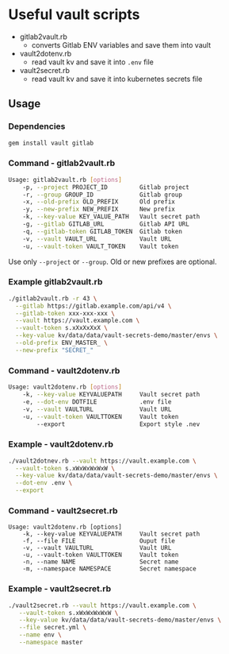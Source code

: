 # Useful vault scripts

* gitlab2vault.rb
  * converts Gitlab ENV variables and save them into vault
* vault2dotenv.rb
  * read vault kv and save it into `.env` file
* vault2secret.rb
  * read vault kv and save it into kubernetes secrets file

## Usage

### Dependencies

```bash
gem install vault gitlab
```

### Command - gitlab2vault.rb

```bash
Usage: gitlab2vault.rb [options]
    -p, --project PROJECT_ID         Gitlab project
    -r, --group GROUP_ID             Gitlab group
    -x, --old-prefix OLD_PREFIX      Old prefix
    -y, --new-prefix NEW_PREFIX      New prefix
    -k, --key-value KEY_VALUE_PATH   Vault secret path
    -g, --gitlab GITLAB_URL          Gitlab API URL
    -q, --gitlab-token GITLAB_TOKEN  Gitlab token
    -v, --vault VAULT_URL            Vault URL
    -u, --vault-token VAULT_TOKEN    Vault token
```

Use only `--project` or `--group`. Old or new prefixes are optional.

### Example gitlab2vault.rb

```bash
./gitlab2vault.rb -r 43 \
  --gitlab https://gitlab.example.com/api/v4 \
  --gitlab-token xxx-xxx-xxx \
  --vault https://vault.example.com \
  --vault-token s.xXxXxXxX \
  --key-value kv/data/data/vault-secrets-demo/master/envs \
  --old-prefix ENV_MASTER_ \
  --new-prefix "SECRET_"
```

### Command - vault2dotenv.rb

```bash
Usage: vault2dotenv.rb [options]
    -k, --key-value KEYVALUEPATH     Vault secret path
    -e, --dot-env DOTFILE            .env file
    -v, --vault VAULTURL             Vault URL
    -u, --vault-token VAULTTOKEN     Vault token
        --export                     Export style .nev
```

### Example - vault2dotenv.rb

```bash
./vault2dotnev.rb --vault https://vault.example.com \
  --vault-token s.xWxWxWxWxW \
  --key-value kv/data/data/vault-secrets-demo/master/envs \
  --dot-env .env \
  --export
```

### Command - vault2secret.rb

```
Usage: vault2dotenv.rb [options]
    -k, --key-value KEYVALUEPATH     Vault secret path
    -f, --file FILE                  Ouput file
    -v, --vault VAULTURL             Vault URL
    -u, --vault-token VAULTTOKEN     Vault token
    -n, --name NAME                  Secret name
    -m, --namespace NAMESPACE        Secret namespace
```

### Example - vault2secret.rb

```bash
./vault2secret.rb --vault https://vault.example.com \
   --vault-token s.xWxWxWxWxW \
   --key-value kv/data/data/vault-secrets-demo/master/envs \
   --file secret.yml \
   --name env \
   --namespace master
```
